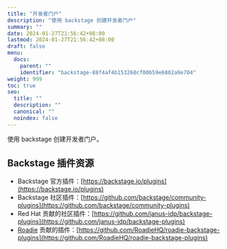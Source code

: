```yaml
---
title: "开发者门户"
description: "使用 backstage 创建开发者门户"
summary: ""
date: 2024-01-27T21:56:42+08:00
lastmod: 2024-01-27T21:56:42+08:00
draft: false
menu:
  docs:
    parent: ""
    identifier: "backstage-88f4af4b153260cf00b59e6802a9e704"
weight: 999
toc: true
seo:
  title: ""
  description: ""
  canonical: ""
  noindex: false
---
```


使用 backstage 创建开发者门户。

## Backstage 插件资源

- Backstage 官方插件：[https://backstage.io/plugins](https://backstage.io/plugins)
- Backstage 社区插件：[https://github.com/backstage/community-plugins](https://github.com/backstage/community-plugins)
- Red Hat 贡献的社区插件：[https://github.com/janus-idp/backstage-plugins](https://github.com/janus-idp/backstage-plugins)
- [Roadie](https://roadie.io/) 贡献的插件：[https://github.com/RoadieHQ/roadie-backstage-plugins](https://github.com/RoadieHQ/roadie-backstage-plugins)
